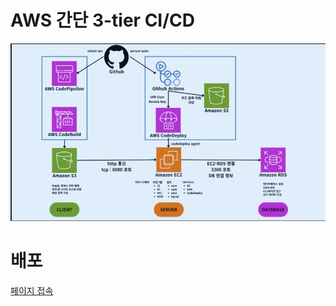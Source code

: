 # AWS 간단 3-tier CI/CD
![구조](./images/architecture.jpg)
<br>
# 배포
[페이지 접속](http://cicd-inha-01.s3-website.ap-northeast-2.amazonaws.com)
